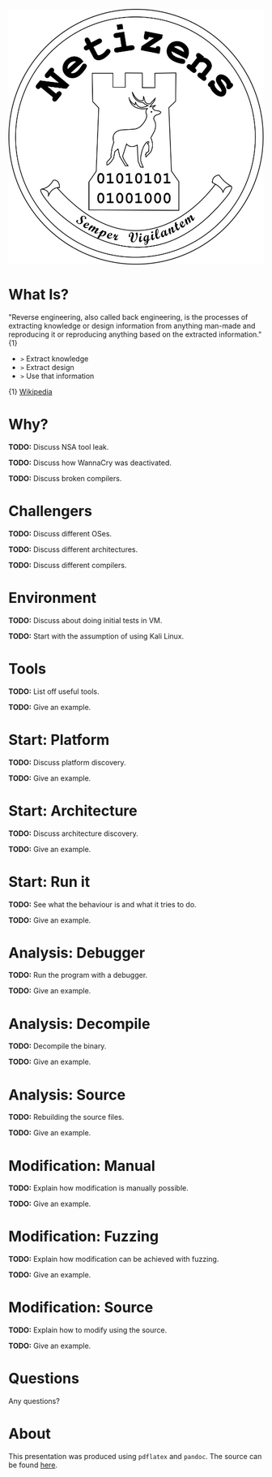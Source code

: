 ![Netizens](logo.png)

# What Is?

"Reverse engineering, also called back engineering, is the processes of
extracting knowledge or design information from anything man-made and
reproducing it or reproducing anything based on the extracted information." {1}

* `>` Extract knowledge
* `>` Extract design
* `>` Use that information

{1} [Wikipedia](https://en.wikipedia.org/wiki/Reverse_engineering)

# Why?

**TODO:** Discuss NSA tool leak.

**TODO:** Discuss how WannaCry was deactivated.

**TODO:** Discuss broken compilers.

# Challengers

**TODO:** Discuss different OSes.

**TODO:** Discuss different architectures.

**TODO:** Discuss different compilers.

# Environment

**TODO:** Discuss about doing initial tests in VM.

**TODO:** Start with the assumption of using Kali Linux.

# Tools

**TODO:** List off useful tools.

**TODO:** Give an example.

# Start: Platform

**TODO:** Discuss platform discovery.

**TODO:** Give an example.

# Start: Architecture

**TODO:** Discuss architecture discovery.

**TODO:** Give an example.

# Start: Run it

**TODO:** See what the behaviour is and what it tries to do.

**TODO:** Give an example.

# Analysis: Debugger

**TODO:** Run the program with a debugger.

**TODO:** Give an example.

# Analysis: Decompile

**TODO:** Decompile the binary.

**TODO:** Give an example.

# Analysis: Source

**TODO:** Rebuilding the source files.

**TODO:** Give an example.

# Modification: Manual

**TODO:** Explain how modification is manually possible.

**TODO:** Give an example.

# Modification: Fuzzing

**TODO:** Explain how modification can be achieved with fuzzing.

**TODO:** Give an example.

# Modification: Source

**TODO:** Explain how to modify using the source.

**TODO:** Give an example.

# Questions

Any questions?

# About

This presentation was produced using `pdflatex` and `pandoc`. The source can be
found [here](https://github.com/danielbarry/presentations).

